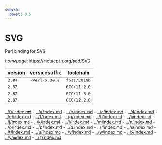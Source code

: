 ```yaml
---
search:
  boost: 0.5
---
```

# SVG

Perl binding for SVG

*homepage*: <https://metacpan.org/pod/SVG>

version | versionsuffix | toolchain
--------|---------------|----------
``2.84`` | ``-Perl-5.30.0`` | ``foss/2019b``
``2.87`` |  | ``GCC/11.2.0``
``2.87`` |  | ``GCC/11.3.0``
``2.87`` |  | ``GCC/12.2.0``

[../0/index.md](0) - [../a/index.md](a) - [../b/index.md](b) - [../c/index.md](c) - [../d/index.md](d) - [../e/index.md](e) - [../f/index.md](f) - [../g/index.md](g) - [../h/index.md](h) - [../i/index.md](i) - [../j/index.md](j) - [../k/index.md](k) - [../l/index.md](l) - [../m/index.md](m) - [../n/index.md](n) - [../o/index.md](o) - [../p/index.md](p) - [../q/index.md](q) - [../r/index.md](r) - [../s/index.md](s) - [../t/index.md](t) - [../u/index.md](u) - [../v/index.md](v) - [../w/index.md](w) - [../x/index.md](x) - [../y/index.md](y) - [../z/index.md](z)

